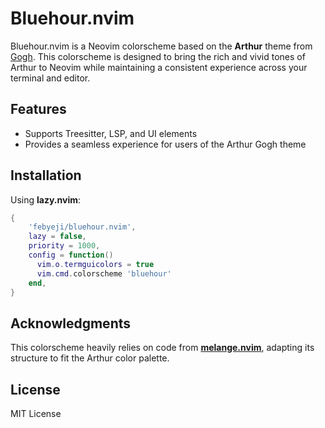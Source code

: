 # Bluehour.nvim

Bluehour.nvim is a Neovim colorscheme based on the **Arthur** theme from [Gogh](https://github.com/Gogh-Co/Gogh). This colorscheme is designed to bring the rich and vivid tones of Arthur to Neovim while maintaining a consistent experience across your terminal and editor.

## Features
- Supports Treesitter, LSP, and UI elements
- Provides a seamless experience for users of the Arthur Gogh theme

## Installation

Using **lazy.nvim**:
```lua
{
    'febyeji/bluehour.nvim',
    lazy = false,
    priority = 1000,
    config = function()
      vim.o.termguicolors = true
      vim.cmd.colorscheme 'bluehour'
    end,
}
```

## Acknowledgments
This colorscheme heavily relies on code from **[melange.nvim](https://github.com/savq/melange-nvim)**, adapting its structure to fit the Arthur color palette.

## License
MIT License

